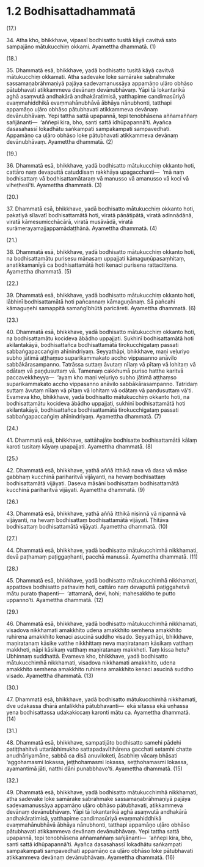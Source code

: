 

# 1.2 Bodhisattadhammatā



(17.)

34\. Atha kho, bhikkhave, vipassī bodhisatto tusitā kāyā cavitvā sato sampajāno mātukucchiṃ okkami. Ayamettha dhammatā. (1)

(18.)

35\. Dhammatā esā, bhikkhave, yadā bodhisatto tusitā kāyā cavitvā mātukucchiṃ okkamati. Atha sadevake loke samārake sabrahmake sassamaṇabrāhmaṇiyā pajāya sadevamanussāya appamāṇo uḷāro obhāso pātubhavati atikkammeva devānaṃ devānubhāvaṃ. Yāpi tā lokantarikā aghā asaṃvutā andhakārā andhakāratimisā, yatthapime candimasūriyā evaṃmahiddhikā evaṃmahānubhāvā ābhāya nānubhonti, tatthapi appamāṇo uḷāro obhāso pātubhavati atikkammeva devānaṃ devānubhāvaṃ. Yepi tattha sattā upapannā, tepi tenobhāsena aññamaññaṃ sañjānanti—  ‘aññepi kira, bho, santi sattā idhūpapannā’ti. Ayañca dasasahassī lokadhātu saṅkampati sampakampati sampavedhati. Appamāṇo ca uḷāro obhāso loke pātubhavati atikkammeva devānaṃ devānubhāvaṃ. Ayamettha dhammatā. (2)

(19.)

36\. Dhammatā esā, bhikkhave, yadā bodhisatto mātukucchiṃ okkanto hoti, cattāro naṃ devaputtā catuddisaṃ rakkhāya upagacchanti—  ‘mā naṃ bodhisattaṃ vā bodhisattamātaraṃ vā manusso vā amanusso vā koci vā viheṭhesī’ti. Ayamettha dhammatā. (3)

(20.)

37\. Dhammatā esā, bhikkhave, yadā bodhisatto mātukucchiṃ okkanto hoti, pakatiyā sīlavatī bodhisattamātā hoti, viratā pāṇātipātā, viratā adinnādānā, viratā kāmesumicchācārā, viratā musāvādā, viratā surāmerayamajjappamādaṭṭhānā. Ayamettha dhammatā. (4)

(21.)

38\. Dhammatā esā, bhikkhave, yadā bodhisatto mātukucchiṃ okkanto hoti, na bodhisattamātu purisesu mānasaṃ uppajjati kāmaguṇūpasaṃhitaṃ, anatikkamanīyā ca bodhisattamātā hoti kenaci purisena rattacittena. Ayamettha dhammatā. (5)

(22.)

39\. Dhammatā esā, bhikkhave, yadā bodhisatto mātukucchiṃ okkanto hoti, lābhinī bodhisattamātā hoti pañcannaṃ kāmaguṇānaṃ. Sā pañcahi kāmaguṇehi samappitā samaṅgībhūtā paricāreti. Ayamettha dhammatā. (6)

(23.)

40\. Dhammatā esā, bhikkhave, yadā bodhisatto mātukucchiṃ okkanto hoti, na bodhisattamātu kocideva ābādho uppajjati. Sukhinī bodhisattamātā hoti akilantakāyā, bodhisattañca bodhisattamātā tirokucchigataṃ passati sabbaṅgapaccaṅgiṃ ahīnindriyaṃ. Seyyathāpi, bhikkhave, maṇi veḷuriyo subho jātimā aṭṭhaṃso suparikammakato accho vippasanno anāvilo sabbākārasampanno. Tatrāssa suttaṃ āvutaṃ nīlaṃ vā pītaṃ vā lohitaṃ vā odātaṃ vā paṇḍusuttaṃ vā. Tamenaṃ cakkhumā puriso hatthe karitvā paccavekkheyya—  ‘ayaṃ kho maṇi veḷuriyo subho jātimā aṭṭhaṃso suparikammakato accho vippasanno anāvilo sabbākārasampanno. Tatridaṃ suttaṃ āvutaṃ nīlaṃ vā pītaṃ vā lohitaṃ vā odātaṃ vā paṇḍusuttaṃ vā’ti. Evameva kho, bhikkhave, yadā bodhisatto mātukucchiṃ okkanto hoti, na bodhisattamātu kocideva ābādho uppajjati, sukhinī bodhisattamātā hoti akilantakāyā, bodhisattañca bodhisattamātā tirokucchigataṃ passati sabbaṅgapaccaṅgiṃ ahīnindriyaṃ. Ayamettha dhammatā. (7)

(24.)

41\. Dhammatā esā, bhikkhave, sattāhajāte bodhisatte bodhisattamātā kālaṃ karoti tusitaṃ kāyaṃ upapajjati. Ayamettha dhammatā. (8)

(25.)

42\. Dhammatā esā, bhikkhave, yathā aññā itthikā nava vā dasa vā māse gabbhaṃ kucchinā pariharitvā vijāyanti, na hevaṃ bodhisattaṃ bodhisattamātā vijāyati. Daseva māsāni bodhisattaṃ bodhisattamātā kucchinā pariharitvā vijāyati. Ayamettha dhammatā. (9)

(26.)

43\. Dhammatā esā, bhikkhave, yathā aññā itthikā nisinnā vā nipannā vā vijāyanti, na hevaṃ bodhisattaṃ bodhisattamātā vijāyati. Ṭhitāva bodhisattaṃ bodhisattamātā vijāyati. Ayamettha dhammatā. (10)

(27.)

44\. Dhammatā esā, bhikkhave, yadā bodhisatto mātukucchimhā nikkhamati, devā paṭhamaṃ paṭiggaṇhanti, pacchā manussā. Ayamettha dhammatā. (11)

(28.)

45\. Dhammatā esā, bhikkhave, yadā bodhisatto mātukucchimhā nikkhamati, appattova bodhisatto pathaviṃ hoti, cattāro naṃ devaputtā paṭiggahetvā mātu purato ṭhapenti—  ‘attamanā, devi, hohi; mahesakkho te putto uppanno’ti. Ayamettha dhammatā. (12)

(29.)

46\. Dhammatā esā, bhikkhave, yadā bodhisatto mātukucchimhā nikkhamati, visadova nikkhamati amakkhito udena amakkhito semhena amakkhito ruhirena amakkhito kenaci asucinā suddho visado. Seyyathāpi, bhikkhave, maṇiratanaṃ kāsike vatthe nikkhittaṃ neva maṇiratanaṃ kāsikaṃ vatthaṃ makkheti, nāpi kāsikaṃ vatthaṃ maṇiratanaṃ makkheti. Taṃ kissa hetu? Ubhinnaṃ suddhattā. Evameva kho, bhikkhave, yadā bodhisatto mātukucchimhā nikkhamati, visadova nikkhamati amakkhito, udena amakkhito semhena amakkhito ruhirena amakkhito kenaci asucinā suddho visado. Ayamettha dhammatā. (13)

(30.)

47\. Dhammatā esā, bhikkhave, yadā bodhisatto mātukucchimhā nikkhamati, dve udakassa dhārā antalikkhā pātubhavanti—  ekā sītassa ekā uṇhassa yena bodhisattassa udakakiccaṃ karonti mātu ca. Ayamettha dhammatā. (14)

(31.)

48\. Dhammatā esā, bhikkhave, sampatijāto bodhisatto samehi pādehi patiṭṭhahitvā uttarābhimukho sattapadavītihārena gacchati setamhi chatte anudhāriyamāne, sabbā ca disā anuviloketi, āsabhiṃ vācaṃ bhāsati ‘aggohamasmi lokassa, jeṭṭhohamasmi lokassa, seṭṭhohamasmi lokassa, ayamantimā jāti, natthi dāni punabbhavo’ti. Ayamettha dhammatā. (15)

(32.)

49\. Dhammatā esā, bhikkhave, yadā bodhisatto mātukucchimhā nikkhamati, atha sadevake loke samārake sabrahmake sassamaṇabrāhmaṇiyā pajāya sadevamanussāya appamāṇo uḷāro obhāso pātubhavati, atikkammeva devānaṃ devānubhāvaṃ. Yāpi tā lokantarikā aghā asaṃvutā andhakārā andhakāratimisā, yatthapime candimasūriyā evaṃmahiddhikā evaṃmahānubhāvā ābhāya nānubhonti, tatthapi appamāṇo uḷāro obhāso pātubhavati atikkammeva devānaṃ devānubhāvaṃ. Yepi tattha sattā upapannā, tepi tenobhāsena aññamaññaṃ sañjānanti—  ‘aññepi kira, bho, santi sattā idhūpapannā’ti. Ayañca dasasahassī lokadhātu saṅkampati sampakampati sampavedhati appamāṇo ca uḷāro obhāso loke pātubhavati atikkammeva devānaṃ devānubhāvaṃ. Ayamettha dhammatā. (16)



